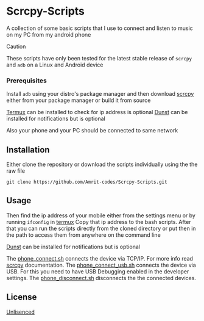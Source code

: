 
# Scrcpy-Scripts
A collection of some basic scripts that I use to connect and listen to music on my PC from my android phone

> [!CAUTION]
> These scripts have only been tested for the latest stable release of `scrcpy` and `adb` on a Linux and Android device  

### Prerequisites
Install `adb` using your distro's package manager and then download [scrcpy](https://github.com/Genymobile/scrcpy.git) either from your package manager or build it from source

[Termux](https://github.com/termux/termux-app.git) can be installed to check for ip address is optional
[Dunst](https://github.com/dunst-project/dunst.git) can be installed for notifications but is optional

Also your phone and your PC should be connected to same network

## Installation
Either clone the repository or download the scripts individually using the the raw file

```git clone https://github.com/Amrit-codes/Scrcpy-Scripts.git```


## Usage
Then find the ip address of your mobile either from the settings menu or by running `ifconfig` in [termux](https://github.com/termux/termux-app.git)
Copy that ip address to the bash scripts.
After that you can run the scripts directly from the cloned directory or put then in the path to access them from anywhere on the command line

[Dunst](https://github.com/dunst-project/dunst.git) can be installed for notifications but is optional

The [phone_connect.sh](phone_connect.sh) connects the device via TCP/IP. For more info read [scrcpy](https://github.com/Genymobile/scrcpy.git) documentation.
The [phone_connect_usb.sh](phone_connect_usb.sh) connects the device via USB. For this you need to have USB Debugging enabled in the developer settings.
The [phone_disconnect.sh](phone_disconnect.sh) disconnects the the connected devices.

## License
[Unlisenced](https://choosealicense.com/licenses/unlicense/)
